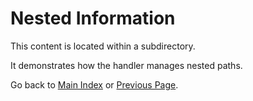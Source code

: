 # Nested Information

This content is located within a subdirectory.

It demonstrates how the handler manages nested paths.

Go back to [Main Index](../index.md) or [Previous Page](../another_page.md).